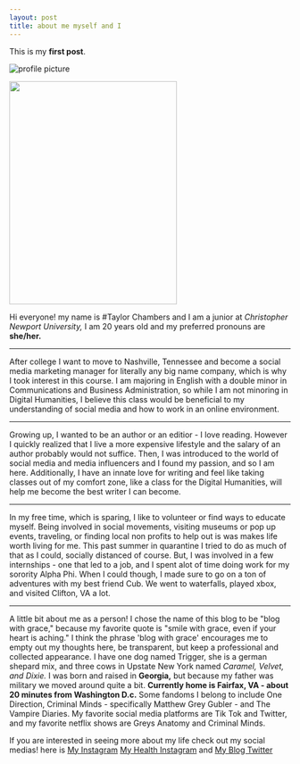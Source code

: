 ```yaml
---
layout: post
title: about me myself and I
---
```


This is my **first post**.


![profile picture](https://taylornicole05.github.io/taylornicole5/images/taylor-chambers-smiling-at-camera.jpg)

<img src="https://taylornicole05.github.io/taylornicole5/images/taylor-chambers-smiling-at-camera.jpg" width="300" height="400" />

Hi everyone! my name is #Taylor Chambers and I am a junior at _Christopher Newport University,_ I am 20 years old and my preferred pronouns are **she/her.** 

---

After college I want to move to Nashville, Tennessee and become a social media marketing manager for literally any big name company, which is why I took interest in this course. I am majoring in English with a double minor in Communications and Business Administration, so while I am not minoring in Digital Humanities, I believe this class would be beneficial to my understanding of social media and how to work in an online environment. 

---

Growing up, I wanted to be an author or an editior - I love reading. However I quickly realized that I live a more expensive lifestyle and the salary of an author probably would not suffice. Then, I was introduced to the world of social media and media influencers and I found my passion, and so I am here. Additionally, I have an innate love for writing and feel like taking classes out of my comfort zone, like a class for the Digital Humanities, will help me become the best writer I can become. 

---

In my free time, which is sparing, I like to volunteer or find ways to educate myself. Being involved in social movements, visiting museums or pop up events, traveling, or finding local non profits to help out is was makes life worth living for me. This past summer in quarantine I tried to do as much of that as I could, socially distanced of course. But, I was involved in a few internships - one that led to a job, and I spent alot of time doing work for my sorority Alpha Phi. When I could though, I made sure to go on a ton of adventures with my best friend Cub. We went to waterfalls, played xbox, and visited Clifton, VA a lot. 

---

A little bit about me as a person! I chose the name of this blog to be "blog with grace," because my favorite quote is "smile with grace, even if your heart is aching." I think the phrase 'blog with grace' encourages me to empty out my thoughts here, be transparent, but keep a professional and collected appearance. 
  I have one dog named Trigger, she is a german shepard mix, and three cows in Upstate New York named _Caramel, Velvet, and Dixie._ I was born and raised in **Georgia,** but because my father was military we moved around quite a bit. **Currently home is Fairfax, VA - about 20 minutes from Washington D.c.** Some fandoms I belong to include One Direction, Criminal Minds - specifically Matthew Grey Gubler - and The Vampire Diaries. My favorite social media platforms are Tik Tok and Twitter, and my favorite netflix shows are Greys Anatomy and Criminal Minds. 

If you are interested in seeing more about my life check out my social medias! here is [My Instagram](https://www.instagram.com/taylornchambers/) [My Health Instagram](https://www.instagram.com/health.w.tay/) and [My Blog Twitter](https://twitter.com/ReviewsTaylor)
